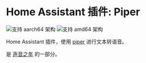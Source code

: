 # Home Assistant 插件: Piper

![支持 aarch64 架构][aarch64-shield] ![支持 amd64 架构][amd64-shield]

Home Assistant 插件，使用 [piper](https://github.com/rhasspy/piper/) 进行文本转语音。

是 [声音之年](https://www.home-assistant.io/blog/2022/12/20/year-of-voice/) 的一部分。

[aarch64-shield]: https://img.shields.io/badge/aarch64-yes-green.svg
[amd64-shield]: https://img.shields.io/badge/amd64-yes-green.svg
[armhf-shield]: https://img.shields.io/badge/armhf-no-red.svg
[armv7-shield]: https://img.shields.io/badge/armv7-no-red.svg
[i386-shield]: https://img.shields.io/badge/i386-no-red.svg